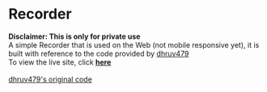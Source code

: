 # Recorder
<b>Disclaimer: This is only for private use</b><br>
A simple Recorder that is used on the Web (not mobile responsive yet), it is built with reference to the code provided by <a href="https://github.com/dhruv479">dhruv479</a><br>
To view the live site, click <a href="https://brad88888.github.io/Recorder/"><b>here</b></a><br><br>
<a href="https://github.com/dhruv479/recorder">dhruv479's original code</a><br>
